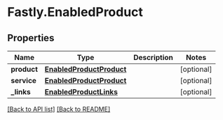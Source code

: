 # Fastly.EnabledProduct

## Properties

Name | Type | Description | Notes
------------ | ------------- | ------------- | -------------
**product** | [**EnabledProductProduct**](EnabledProductProduct.md) |  | [optional] 
**service** | [**EnabledProductProduct**](EnabledProductProduct.md) |  | [optional] 
**_links** | [**EnabledProductLinks**](EnabledProductLinks.md) |  | [optional] 


[[Back to API list]](../../README.md#endpoints) [[Back to README]](../../README.md)
